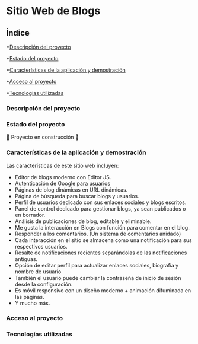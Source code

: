 # Sitio Web de Blogs

## Índice

\*[Descripción del proyecto](#descripción-del-proyecto)

\*[Estado del proyecto](#Estado-del-proyecto)

\*[Características de la aplicación y demostración](#Características-de-la-aplicación-y-demostración)

\*[Acceso al proyecto](#acceso-proyecto)

\*[Tecnologías utilizadas](#tecnologías-utilizadas)

### Descripción del proyecto

### Estado del proyecto

:construction: Proyecto en construcción :construction:

### Características de la aplicación y demostración

Las características de este sitio web incluyen:

- Editor de blogs moderno con Editor JS.
- Autenticación de Google para usuarios
- Páginas de blog dinámicas en URL dinámicas.
- Página de búsqueda para buscar blogs y usuarios.
- Perfil de usuarios dedicado con sus enlaces sociales y blogs escritos.
- Panel de control dedicado para gestionar blogs, ya sean publicados o en borrador.
- Análisis de publicaciones de blog, editable y eliminable.
- Me gusta la interacción en Blogs con función para comentar en el blog.
- Responder a los comentarios. (Un sistema de comentarios anidado)
- Cada interacción en el sitio se almacena como una notificación para sus respectivos usuarios.
- Resalte de notificaciones recientes separándolas de las notificaciones antiguas.
- Opción de editar perfil para actualizar enlaces sociales, biografía y nombre de usuario
- También el usuario puede cambiar la contraseña de inicio de sesión desde la configuración.
- Es móvil responsivo con un diseño moderno + animación difuminada en las páginas.
- Y mucho más.

### Acceso al proyecto

### Tecnologías utilizadas
